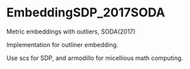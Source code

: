 # EmbeddingSDP_2017SODA

Metric embeddings with outliers, SODA(2017)

Implementation for outliner embedding.

Use scs for SDP, and armodillo for micellious math computing.

